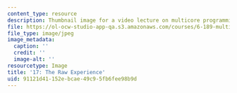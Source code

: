```yaml
---
content_type: resource
description: Thumbnail image for a video lecture on multicore programming.
file: https://ol-ocw-studio-app-qa.s3.amazonaws.com/courses/6-189-multicore-programming-primer-january-iap-2007/91121d41152ebcae49c95fb6fee98b9d_l17.jpg
file_type: image/jpeg
image_metadata:
  caption: ''
  credit: ''
  image-alt: ''
resourcetype: Image
title: '17: The Raw Experience'
uid: 91121d41-152e-bcae-49c9-5fb6fee98b9d
---
```

